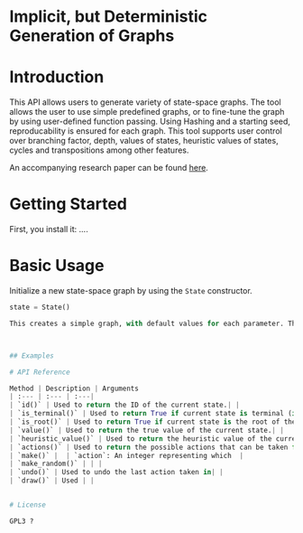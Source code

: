 # Implicit, but Deterministic Generation of Graphs

# Introduction

This API allows users to generate variety of state-space graphs. The tool allows the user to use simple predefined graphs, or to fine-tune the graph by using user-defined function passing. Using Hashing and a starting seed, reproducability is ensured for each graph. This tool supports user control over branching factor, depth, values of states, heuristic values of states, cycles and transpositions among other features.

An accompanying research paper can be found [here](www.example.org).

# Getting Started
First, you install it:
....

# Basic Usage
Initialize a new state-space graph by using the `State` constructor. 
```python
state = State()

This creates a simple graph, with default values for each parameter. This default graph is a binary tree, with no maximum depth, no state values and no transpositions or cycles.



## Examples

# API Reference

Method | Description | Arguments
| :--- | :--- | :---|
| `id()` | Used to return the ID of the current state.| |
| `is_terminal()` | Used to return True if current state is terminal (is leaf), and false otherwise.| |
| `is_root()` | Used to return True if current state is the root of the graph, and false otherwise.| |
| `value()` | Used to return the true value of the current state.| |
| `heuristic_value()` | Used to return the heuristic value of the current state.| |
| `actions()` | Used to return the possible actions that can be taken from current state. Returns a list of integers representing unique action to transition to new state.| |
| `make()` |  | `action`: An integer representing which  |
| `make_random()` | | |
| `undo()` | Used to undo the last action taken in| |
| `draw()` | Used | |


# License

GPL3 ?
